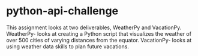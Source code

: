 # python-api-challenge
This assignment looks at two deliverables, WeatherPy and VacationPy. 
WeatherPy- looks at creating a Python script that visualizes the weather of over 500 cities of varying distances from the equator.
VacationPy- looks at using weather data skills to plan future vacations.
